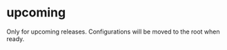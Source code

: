 upcoming
========

Only for upcoming releases. Configurations will be moved to the root when ready.
